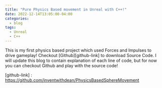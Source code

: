 ```yaml
---
title: "Pure Physics Based movement in Unreal with C++!"
date: 2022-12-14T13:05:00-04:00
categories:
  - blog
tags:
  - Unreal
  - C++
---
```


This is my first physics based project which used Forces and Impulses to drive gameplay!
Checkout [Github][github-link] to download Source Code.
I will update this blog to contain explanation of each line of code, but for now you can checkout Github and play with the source code!

[github-link] : https://github.com/inventwithdean/PhysicsBasedSphereMovement
